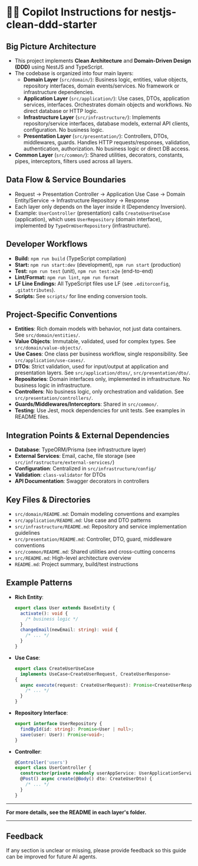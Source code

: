 # 🧑‍💻 Copilot Instructions for nestjs-clean-ddd-starter

## Big Picture Architecture

- This project implements **Clean Architecture** and **Domain-Driven Design (DDD)** using NestJS and TypeScript.
- The codebase is organized into four main layers:
  - **Domain Layer** (`src/domain/`): Business logic, entities, value objects, repository interfaces, domain events/services. No framework or infrastructure dependencies.
  - **Application Layer** (`src/application/`): Use cases, DTOs, application services, interfaces. Orchestrates domain objects and workflows. No direct database or HTTP logic.
  - **Infrastructure Layer** (`src/infrastructure/`): Implements repository/service interfaces, database models, external API clients, configuration. No business logic.
  - **Presentation Layer** (`src/presentation/`): Controllers, DTOs, middlewares, guards. Handles HTTP requests/responses, validation, authentication, authorization. No business logic or direct DB access.
- **Common Layer** (`src/common/`): Shared utilities, decorators, constants, pipes, interceptors, filters used across all layers.

## Data Flow & Service Boundaries

- Request → Presentation Controller → Application Use Case → Domain Entity/Service → Infrastructure Repository → Response
- Each layer only depends on the layer inside it (Dependency Inversion).
- Example: `UserController` (presentation) calls `CreateUserUseCase` (application), which uses `UserRepository` (domain interface), implemented by `TypeOrmUserRepository` (infrastructure).

## Developer Workflows

- **Build:** `npm run build` (TypeScript compilation)
- **Start:** `npm run start:dev` (development), `npm run start` (production)
- **Test:** `npm run test` (unit), `npm run test:e2e` (end-to-end)
- **Lint/Format:** `npm run lint`, `npm run format`
- **LF Line Endings:** All TypeScript files use LF (see `.editorconfig`, `.gitattributes`).
- **Scripts:** See `scripts/` for line ending conversion tools.

## Project-Specific Conventions

- **Entities**: Rich domain models with behavior, not just data containers. See `src/domain/entities/`.
- **Value Objects**: Immutable, validated, used for complex types. See `src/domain/value-objects/`.
- **Use Cases**: One class per business workflow, single responsibility. See `src/application/use-cases/`.
- **DTOs**: Strict validation, used for input/output at application and presentation layers. See `src/application/dtos/`, `src/presentation/dto/`.
- **Repositories**: Domain interfaces only, implemented in infrastructure. No business logic in infrastructure.
- **Controllers**: No business logic, only orchestration and validation. See `src/presentation/controllers/`.
- **Guards/Middlewares/Interceptors**: Shared in `src/common/`.
- **Testing**: Use Jest, mock dependencies for unit tests. See examples in README files.

## Integration Points & External Dependencies

- **Database**: TypeORM/Prisma (see infrastructure layer)
- **External Services**: Email, cache, file storage (see `src/infrastructure/external-services/`)
- **Configuration**: Centralized in `src/infrastructure/config/`
- **Validation**: `class-validator` for DTOs
- **API Documentation**: Swagger decorators in controllers

## Key Files & Directories

- `src/domain/README.md`: Domain modeling conventions and examples
- `src/application/README.md`: Use case and DTO patterns
- `src/infrastructure/README.md`: Repository and service implementation guidelines
- `src/presentation/README.md`: Controller, DTO, guard, middleware conventions
- `src/common/README.md`: Shared utilities and cross-cutting concerns
- `src/README.md`: High-level architecture overview
- `README.md`: Project summary, build/test instructions

## Example Patterns

- **Rich Entity**:
  ```typescript
  export class User extends BaseEntity {
    activate(): void {
      /* business logic */
    }
    changeEmail(newEmail: string): void {
      /* ... */
    }
  }
  ```
- **Use Case**:
  ```typescript
  export class CreateUserUseCase
    implements UseCase<CreateUserRequest, CreateUserResponse>
  {
    async execute(request: CreateUserRequest): Promise<CreateUserResponse> {
      /* ... */
    }
  }
  ```
- **Repository Interface**:
  ```typescript
  export interface UserRepository {
    findById(id: string): Promise<User | null>;
    save(user: User): Promise<void>;
  }
  ```
- **Controller**:
  ```typescript
  @Controller('users')
  export class UserController {
    constructor(private readonly userAppService: UserApplicationService) {}
    @Post() async create(@Body() dto: CreateUserDto) {
      /* ... */
    }
  }
  ```

---

**For more details, see the README in each layer's folder.**

---

## Feedback

If any section is unclear or missing, please provide feedback so this guide can be improved for future AI agents.
